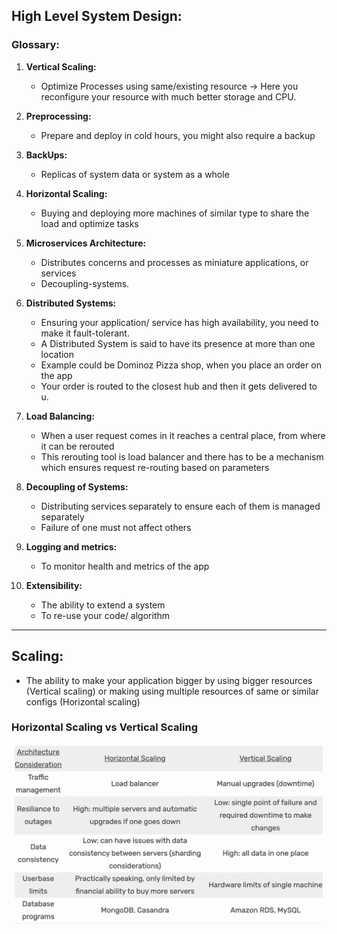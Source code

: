 ## High Level System Design: 

### Glossary:

1. **Vertical Scaling:** 
   * Optimize Processes using same/existing resource -> Here you reconfigure your resource with much better storage and CPU.

2. **Preprocessing:**
   * Prepare and deploy in cold hours, you might also require a backup
   
3. **BackUps:** 
   * Replicas of system data or system as a whole

4. **Horizontal Scaling:**
    * Buying and deploying more machines of similar type to share the load and optimize tasks

5. **Microservices Architecture:**
    * Distributes concerns and processes as miniature applications, or services
    * Decoupling-systems. 
   
6. **Distributed Systems:**
    * Ensuring your application/ service has high availability, you need to make it fault-tolerant. 
    * A Distributed System is said to have its presence at more than one location
    * Example could be Dominoz Pizza shop, when you place an order on the app
    * Your order is routed to the closest hub and then it gets delivered to u.

7. **Load Balancing:**
    * When a user request comes in it reaches a central place, from where it can be rerouted
    * This rerouting tool is load balancer and there has to be a mechanism which ensures request re-routing based on parameters

8. **Decoupling of Systems:**
    * Distributing services separately to ensure each of them is managed separately
    * Failure of one must not affect others

9. **Logging and metrics:**
    * To monitor health and metrics of the app
   
10. **Extensibility:**
    * The ability to extend a system
    * To re-use your code/ algorithm

---------------------------------------------

## Scaling:
* The ability to make your application bigger by using bigger resources (Vertical scaling) or making using multiple resources of same or similar configs (Horizontal scaling)

### Horizontal Scaling vs Vertical Scaling

![img.png](img.png)
